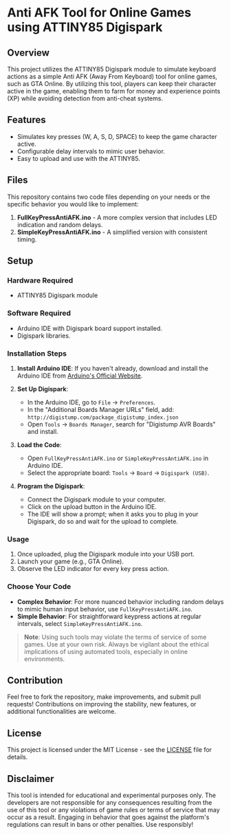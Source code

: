 # Anti AFK Tool for Online Games using ATTINY85 Digispark

## Overview

This project utilizes the ATTINY85 Digispark module to simulate keyboard actions as a simple Anti AFK (Away From Keyboard) tool for online games, such as GTA Online. By utilizing this tool, players can keep their character active in the game, enabling them to farm for money and experience points (XP) while avoiding detection from anti-cheat systems.

## Features

- Simulates key presses (W, A, S, D, SPACE) to keep the game character active.
- Configurable delay intervals to mimic user behavior.
- Easy to upload and use with the ATTINY85.

## Files

This repository contains two code files depending on your needs or the specific behavior you would like to implement:

1. **FullKeyPressAntiAFK.ino** - A more complex version that includes LED indication and random delays.
2. **SimpleKeyPressAntiAFK.ino** - A simplified version with consistent timing.

## Setup

### Hardware Required

- ATTINY85 Digispark module

### Software Required

- Arduino IDE with Digispark board support installed.
- Digispark libraries.

### Installation Steps

1. **Install Arduino IDE**: If you haven't already, download and install the Arduino IDE from [Arduino's Official Website](https://www.arduino.cc/en/software).

2. **Set Up Digispark**:
   - In the Arduino IDE, go to `File` -> `Preferences`.
   - In the "Additional Boards Manager URLs" field, add: `http://digistump.com/package_digistump_index.json`
   - Open `Tools` -> `Boards Manager`, search for "Digistump AVR Boards" and install.

3. **Load the Code**:
   - Open `FullKeyPressAntiAFK.ino` or `SimpleKeyPressAntiAFK.ino` in Arduino IDE.
   - Select the appropriate board: `Tools` -> `Board` -> `Digispark (USB)`.

4. **Program the Digispark**:
   - Connect the Digispark module to your computer.
   - Click on the upload button in the Arduino IDE.
   - The IDE will show a prompt; when it asks you to plug in your Digispark, do so and wait for the upload to complete.

### Usage

1. Once uploaded, plug the Digispark module into your USB port.
2. Launch your game (e.g., GTA Online).
3. Observe the LED indicator for every key press action.

### Choose Your Code

- **Complex Behavior**: For more nuanced behavior including random delays to mimic human input behavior, use `FullKeyPressAntiAFK.ino`.
- **Simple Behavior**: For straightforward keypress actions at regular intervals, select `SimpleKeyPressAntiAFK.ino`.

> **Note**: Using such tools may violate the terms of service of some games. Use at your own risk. Always be vigilant about the ethical implications of using automated tools, especially in online environments.

## Contribution

Feel free to fork the repository, make improvements, and submit pull requests! Contributions on improving the stability, new features, or additional functionalities are welcome.

## License

This project is licensed under the MIT License - see the [LICENSE](LICENSE) file for details.

## Disclaimer

This tool is intended for educational and experimental purposes only. The developers are not responsible for any consequences resulting from the use of this tool or any violations of game rules or terms of service that may occur as a result. Engaging in behavior that goes against the platform's regulations can result in bans or other penalties. Use responsibly!
